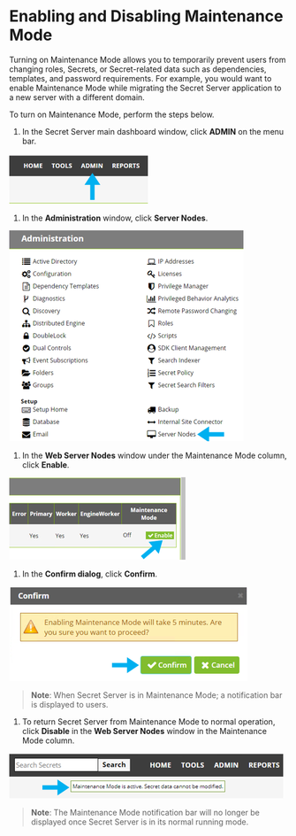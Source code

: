 [title]: # (Enabling and Disabling Maintenance Mode)
[tags]: # (Administration, Enable, Disable, Maintenance mode)
[priority]: # (1000)

# Enabling and Disabling Maintenance Mode

Turning on Maintenance Mode allows you to temporarily prevent users from changing roles, Secrets, or Secret-related data such as dependencies, templates, and password requirements. For example, you would want to enable Maintenance Mode while migrating the Secret Server application to a new server with a different domain.

To turn on Maintenance Mode, perform the steps below.

1. In the Secret Server main dashboard window, click **ADMIN** on the menu bar.

![enable-maintenance1](images/enable-maintenance1.png)

1. In the **Administration** window, click **Server Nodes**.

![enable-maintenance2](images/enable-maintenance2.png)

1. In the **Web Server Nodes** window under the Maintenance Mode column, click **Enable**.

![enable-maintenance3](images/enable-maintenance3.png)

1. In the **Confirm dialog**, click **Confirm**.

![enable-maintenance4](images/enable-maintenance4.png)

>**Note**:  When Secret Server is in Maintenance Mode; a notification bar is displayed to users.

1. To return Secret Server from Maintenance Mode to normal operation, click **Disable** in the **Web Server Nodes** window in the Maintenance Mode column.

![enable-maintenance5](images/enable-maintenance5.png)

>**Note**: The Maintenance Mode notification bar will no longer be displayed once Secret Server is in its normal running mode.
